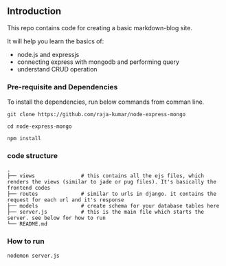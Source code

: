 ## Introduction

This repo contains code for creating a basic markdown-blog site. 

It will help you learn the basics of:
- node.js and expressjs
- connecting express with mongodb and performing query
- understand CRUD operation

### Pre-requisite and Dependencies

To install the dependencies, run below commands from comman line.

```
git clone https://github.com/raja-kumar/node-express-mongo
```
```
cd node-express-mongo
```
```
npm install
```
### code structure
    .
    ├── views               # this contains all the ejs files, which renders the views (similar to jade or pug files). It's basically the frontend codes
    ├── routes              # similar to urls in django. it contains the request for each url and it's response
    ├── models              # create schema for your database tables here
    ├── server.js           # this is the main file which starts the server. see below for how to run
    └── README.md
    
### How to run

```
nodemon server.js
```
